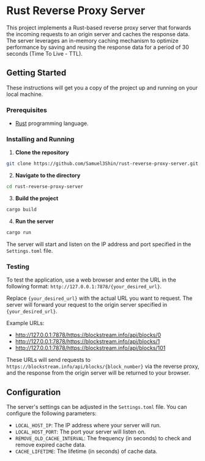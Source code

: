 # Rust Reverse Proxy Server

This project implements a Rust-based reverse proxy server that forwards the incoming requests to an origin server and caches the response data. The server leverages an in-memory caching mechanism to optimize performance by saving and reusing the response data for a period of 30 seconds (Time To Live - TTL).

## Getting Started

These instructions will get you a copy of the project up and running on your local machine.

### Prerequisites

- [Rust](https://www.rust-lang.org/tools/install) programming language.

### Installing and Running

1. **Clone the repository**

```bash
git clone https://github.com/Samuel3Shin/rust-reverse-proxy-server.git
```

2. **Navigate to the directory**

```bash
cd rust-reverse-proxy-server
```

3. **Build the project**

```bash
cargo build
```

4. **Run the server**

```bash
cargo run
```

The server will start and listen on the IP address and port specified in the `Settings.toml` file.

### Testing

To test the application, use a web browser and enter the URL in the following format: `http://127.0.0.1:7878/{your_desired_url}`.

Replace `{your_desired_url}` with the actual URL you want to request. The server will forward your request to the origin server specified in `{your_desired_url}`.

Example URLs:

- http://127.0.0.1:7878/https://blockstream.info/api/blocks/0
- http://127.0.0.1:7878/https://blockstream.info/api/blocks/1
- http://127.0.0.1:7878/https://blockstream.info/api/blocks/101

These URLs will send requests to `https://blockstream.info/api/blocks/{block_number}` via the reverse proxy, and the response from the origin server will be returned to your browser.

## Configuration

The server's settings can be adjusted in the `Settings.toml` file. You can configure the following parameters:

- `LOCAL_HOST_IP`: The IP address where your server will run.
- `LOCAL_HOST_PORT`: The port your server will listen on.
- `REMOVE_OLD_CACHE_INTERVAL`: The frequency (in seconds) to check and remove expired cache data.
- `CACHE_LIFETIME`: The lifetime (in seconds) of cache data.